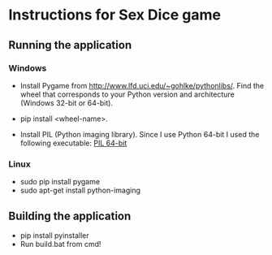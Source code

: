 # Instructions for Sex Dice game

## Running the application

### Windows
- Install Pygame from http://www.lfd.uci.edu/~gohlke/pythonlibs/. Find the wheel that corresponds to your Python version and architecture (Windows 32-bit or 64-bit).
- pip install \<wheel-name\>.

- Install PIL (Python imaging library). Since I use Python 64-bit I used the following executable: [PIL 64-bit](https://github.com/lightkeeper/lswindows-lib/blob/master/amd64/python/PIL-1.1.7.win-amd64-py2.7.exe?raw=true "Link to PIL for 64-bit") 

### Linux
- sudo pip install pygame
- sudo apt-get install python-imaging

## Building the application
- pip install pyinstaller
- Run build.bat from cmd!
